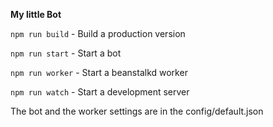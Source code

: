 **My little Bot**

`npm run build` - Build a production version

`npm run start` - Start a bot

`npm run worker` - Start a beanstalkd worker
 
`npm run watch` - Start a development server

The bot and the worker settings are in the config/default.json
